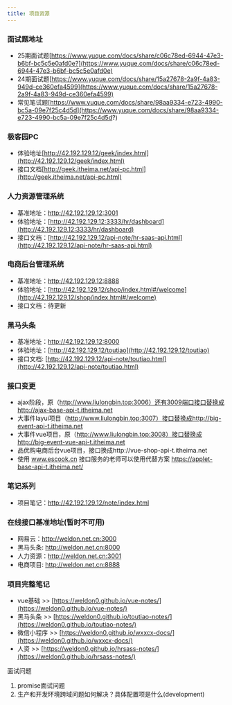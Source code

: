 ```yaml
---
title: 项目资源
---
```


### 面试题地址
* 25期面试题[https://www.yuque.com/docs/share/c06c78ed-6944-47e3-b6bf-bc5c5e0afd0e?](https://www.yuque.com/docs/share/c06c78ed-6944-47e3-b6bf-bc5c5e0afd0e)
* 24期面试题[https://www.yuque.com/docs/share/15a27678-2a9f-4a83-949d-ce360efa4599](https://www.yuque.com/docs/share/15a27678-2a9f-4a83-949d-ce360efa4599)
* 常见笔试题[https://www.yuque.com/docs/share/98aa9334-e723-4990-bc5a-09e7f25c4d5d](https://www.yuque.com/docs/share/98aa9334-e723-4990-bc5a-09e7f25c4d5d?)



### 极客园PC
* 体验地址[http://42.192.129.12/geek/index.html](http://42.192.129.12/geek/index.html)
* 接口文档[http://geek.itheima.net/api-pc.html](http://geek.itheima.net/api-pc.html)


### 人力资源管理系统

* 基准地址：http://42.192.129.12:3001
* 体验地址：[http://42.192.129.12:3333/hr/dashboard](http://42.192.129.12:3333/hr/dashboard)
* 接口文档：[http://42.192.129.12/api-note/hr-saas-api.html](http://42.192.129.12/api-note/hr-saas-api.html)


### 电商后台管理系统

* 基准地址：http://42.192.129.12:8888
* 体验地址：[http://42.192.129.12/shop/index.html#/welcome](http://42.192.129.12/shop/index.html#/welcome)
* 接口文档：待更新

### 黑马头条

* 基准地址：http://42.192.129.12:8000
* 体验地址：[http://42.192.129.12/toutiao](http://42.192.129.12/toutiao)
* 接口文档: [http://42.192.129.12/api-note/toutiao.html](http://42.192.129.12/api-note/toutiao.html)





### 接口变更

* ajax阶段，原（http://www.liulongbin.top:3006）还有3009端口接口替换成http://ajax-base-api-t.itheima.net
* 大事件layui项目（http://www.liulongbin.top:3007）接口替换成http://big-event-api-t.itheima.net
* 大事件vue项目，原（http://www.liulongbin.top:3008）接口替换成http://big-event-vue-api-t.itheima.net
* 品优购电商后台vue项目，接口换成http://vue-shop-api-t.itheima.net
* 使用 www.escook.cn 接口服务的老师可以使用代替方案 https://applet-base-api-t.itheima.net/



### 笔记系列
* 项目笔记：http://42.192.129.12/note/index.html


### 在线接口基准地址(暂时不可用)
* 网易云：http://weldon.net.cn:3000
* 黑马头条:  http://weldon.net.cn:8000
* 人力资源：http://weldon.net.cn:3001
* 电商项目: http://weldon.net.cn:8888

### 项目完整笔记
* vue基础 >> [https://weldon0.github.io/vue-notes/](https://weldon0.github.io/vue-notes/)
* 黑马头条 >> [https://weldon0.github.io/toutiao-notes/](https://weldon0.github.io/toutiao-notes/)
* 微信小程序 >> [https://weldon0.github.io/wxxcx-docs/](https://weldon0.github.io/wxxcx-docs/)
* 人资 >> [https://weldon0.github.io/hrsass-notes/](https://weldon0.github.io/hrsass-notes/)






面试问题
1. promise面试问题
2. 生产和开发环境跨域问题如何解决？具体配置项是什么(development)
